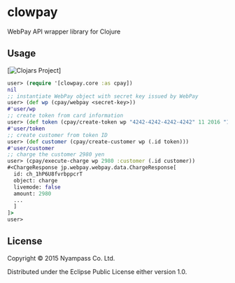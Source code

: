 # clowpay

WebPay API wrapper library for Clojure

## Usage

[![Clojars Project](http://clojars.org/clowpay/latest-version.svg)]

```clojure
user> (require '[clowpay.core :as cpay])
nil
;; instantiate WebPay object with secret key issued by WebPay
user> (def wp (cpay/webpay <secret-key>))
#'user/wp
;; create token from card information
user> (def token (cpay/create-token wp "4242-4242-4242-4242" 11 2016 "123" "SHOGO OHTA"))
#'user/token
;; create customer from token ID
user> (def customer (cpay/create-customer wp (.id token)))
#'user/customer
;; charge the customer 2980 yen
user> (cpay/execute-charge wp 2980 :customer (.id customer))
#<ChargeResponse jp.webpay.webpay.data.ChargeResponse[
  id: ch_1hP6U8fvrbppcrT
  object: charge
  livemode: false
  amount: 2980
  ...
  ]
]>
user> 
```

## License

Copyright © 2015 Nyampass Co. Ltd.

Distributed under the Eclipse Public License either version 1.0.
